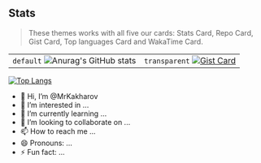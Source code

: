 ## Stats

> These themes works with all five our cards: Stats Card, Repo Card, Gist Card, Top languages Card and WakaTime Card.

| | |
| :--: | :--: |
| `default` ![Anurag's GitHub stats](https://github-readme-stats.vercel.app/api?username=MrKakharov&theme=transparent) | `transparent` [![Gist Card](https://github-readme-stats.vercel.app/api/gist?id=5ab8e848a567c52776b9e5130d8cdb4d&theme=transparent)](https://gist.github.com/MrKakharov/5ab8e848a567c52776b9e5130d8cdb4d) |



[![Top Langs](https://github-readme-stats.vercel.app/api/top-langs/?username=MrKakharov&theme=transparent)](https://github.com/anuraghazra/)

- 👋 Hi, I’m @MrKakharov
- 👀 I’m interested in ...
- 🌱 I’m currently learning ...
- 💞️ I’m looking to collaborate on ...
- 📫 How to reach me ...
- 😄 Pronouns: ...
- ⚡ Fun fact: ...

<!---
MrKakharov/MrKakharov is a ✨ special ✨ repository because its `README.md` (this file) appears on your GitHub profile.
You can click the Preview link to take a look at your changes.
--->
